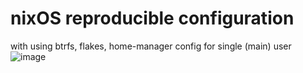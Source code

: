 # nixOS reproducible configuration
with using btrfs, flakes, home-manager config for single (main) user
![image](https://github.com/dainbow/nixos-config/assets/26509840/4aa37225-b30d-4cd9-96c7-55fba9c0d164)

